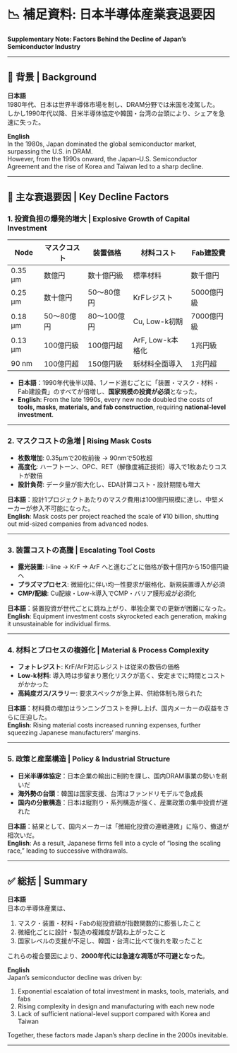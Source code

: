 # 📉 補足資料: 日本半導体産業衰退要因  
**Supplementary Note: Factors Behind the Decline of Japan’s Semiconductor Industry**

---

## 🧭 背景 | Background  

**日本語**  
1980年代、日本は世界半導体市場を制し、DRAM分野では米国を凌駕した。  
しかし1990年代以降、日米半導体協定や韓国・台湾の台頭により、シェアを急速に失った。  

**English**  
In the 1980s, Japan dominated the global semiconductor market, surpassing the U.S. in DRAM.  
However, from the 1990s onward, the Japan–U.S. Semiconductor Agreement and the rise of Korea and Taiwan led to a sharp decline.  

---

## 🔑 主な衰退要因 | Key Decline Factors  

### 1. 投資負担の爆発的増大 | Explosive Growth of Capital Investment  

| Node | マスクコスト | 装置価格 | 材料コスト | Fab建設費 |
|------|--------------|----------|------------|-----------|
| 0.35 µm | 数億円 | 数十億円級 | 標準材料 | 数千億円 |
| 0.25 µm | 数十億円 | 50〜80億円 | KrFレジスト | 5000億円級 |
| 0.18 µm | 50〜80億円 | 80〜100億円 | Cu, Low-k初期 | 7000億円級 |
| 0.13 µm | 100億円級 | 100億円超 | ArF, Low-k本格化 | 1兆円級 |
| 90 nm | 100億円超 | 150億円級 | 新材料全面導入 | 1兆円超 |

- **日本語**：1990年代後半以降、1ノード進むごとに「装置・マスク・材料・Fab建設費」のすべてが倍増し、**国家規模の投資が必須**となった。  
- **English**: From the late 1990s, every new node doubled the costs of **tools, masks, materials, and fab construction**, requiring **national-level investment**.  

---

### 2. マスクコストの急増 | Rising Mask Costs  

- **枚数増加**: 0.35µmで20枚前後 → 90nmで50枚超  
- **高度化**: ハーフトーン、OPC、RET（解像度補正技術）導入で1枚あたりコストが数倍  
- **設計負荷**: データ量が膨大化し、EDA計算コスト・設計期間も増大  

**日本語**：設計1プロジェクトあたりのマスク費用は100億円規模に達し、中堅メーカーが参入不可能になった。  
**English**: Mask costs per project reached the scale of ¥10 billion, shutting out mid-sized companies from advanced nodes.  

---

### 3. 装置コストの高騰 | Escalating Tool Costs  

- **露光装置**: i-line → KrF → ArF へと進むごとに価格が数十億円から150億円級へ  
- **プラズマプロセス**: 微細化に伴い均一性要求が厳格化、新規装置導入が必須  
- **CMP/配線**: Cu配線・Low-k導入でCMP・バリア膜形成が必須化  

**日本語**：装置投資が世代ごとに跳ね上がり、単独企業での更新が困難になった。  
**English**: Equipment investment costs skyrocketed each generation, making it unsustainable for individual firms.  

---

### 4. 材料とプロセスの複雑化 | Material & Process Complexity  

- **フォトレジスト**: KrF/ArF対応レジストは従来の数倍の価格  
- **Low-k材料**: 導入時は歩留まり悪化リスクが高く、安定までに時間とコストがかかった  
- **高純度ガス/スラリー**: 要求スペックが急上昇、供給体制も限られた  

**日本語**：材料費の増加はランニングコストを押し上げ、国内メーカーの収益をさらに圧迫した。  
**English**: Rising material costs increased running expenses, further squeezing Japanese manufacturers’ margins.  

---

### 5. 政策と産業構造 | Policy & Industrial Structure  

- **日米半導体協定**：日本企業の輸出に制約を課し、国内DRAM事業の勢いを削いだ  
- **海外勢の台頭**：韓国は国家支援、台湾はファンドリモデルで急成長  
- **国内の分散構造**：日本は縦割り・系列構造が強く、産業政策の集中投資が遅れた  

**日本語**：結果として、国内メーカーは「微細化投資の連戦連敗」に陥り、撤退が相次いだ。  
**English**: As a result, Japanese firms fell into a cycle of “losing the scaling race,” leading to successive withdrawals.  

---

## ✅ 総括 | Summary  

**日本語**  
日本の半導体産業は、  
1. マスク・装置・材料・Fabの総投資額が指数関数的に膨張したこと  
2. 微細化ごとに設計・製造の複雑度が跳ね上がったこと  
3. 国家レベルの支援が不足し、韓国・台湾に比べて後れを取ったこと  

これらの複合要因により、**2000年代には急速な凋落が不可避となった**。  

**English**  
Japan’s semiconductor decline was driven by:  
1. Exponential escalation of total investment in masks, tools, materials, and fabs  
2. Rising complexity in design and manufacturing with each new node  
3. Lack of sufficient national-level support compared with Korea and Taiwan  

Together, these factors made Japan’s sharp decline in the 2000s inevitable.  

---
